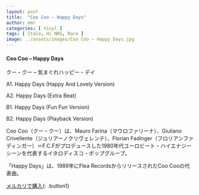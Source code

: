 ```yaml
---
layout: post
title:  "Coo Coo – Happy Days"
author: mmr
categories: [ Vinyl ]
tags: [ Italo, Hi NRG, Rare ]
image: ../assets/images/Coo Coo – Happy Days.jpg
---
```


#### Coo Coo – Happy Days

クー・クー – 気まぐれハッピー・デイ

A1. Happy Days (Happy And Lovely Version)

A2. Happy Days (Extra Beat)

B1. Happy Days (Fun Fun Version)

B2. Happy Days (Playback Version)

Coo Coo（クー・クー）は、Mauro Farina（マウロファリーナ）、Giuliano Crivellente（ジュリアーノクリヴェレンテ）、Florian Fadinger（フロリアンファディンガー）＝F.C.Fがプロデュースした1980年代ユーロビート・ハイエナジーシーンを代表するイタロディスコ・ポップグループ。

「Happy Days」は、1989年にFlea RecordsからリリースされたCoo Cooの代表曲。

[メルカリで購入](https://jp.mercari.com/item/m52217858429){: .button1}

